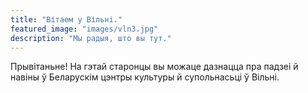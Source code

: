 ```yaml
---
title: "Вітаем у Вільні."
featured_image: "images/vln3.jpg"
description: "Мы радыя, што вы тут."
---
```

Прывітаньне! На гэтай старонцы вы можаце дазнацца пра падзеі й навіны ў Беларускім цэнтры культуры й супольнасьці ў Вільні.